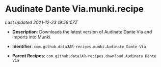 # Audinate Dante Via.munki.recipe

_Last updated 2021-12-23 19:58:07Z_

- **Description**: Downloads the latest version of Audinate Dante Via and imports into Munki.

- **Identifier**: `com.github.dataJAR-recipes.munki.Audinate Dante Via`

- **Parent Recipes**: `com.github.dataJAR-recipes.download.Audinate Dante Via`